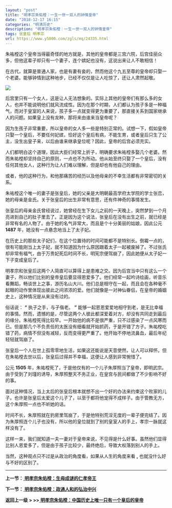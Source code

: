 ```yaml
---
layout: "post"
title: "明孝宗朱佑樘：一生一世一双人的钟情皇帝"
date: "2018-12-17 16:15"
categories: "明清历史"
description: "明孝宗朱佑樘：一生一世一双人的钟情皇帝"
tags: 张皇后 明孝宗
url: https://www.y5000.com/zgls/mq/24335.html
---
```






朱祐樘这个皇帝当得最奇怪的地方就是，其他的皇帝都是三宫六院，后宫佳丽众多，但他这辈子却只有一个妻子，连个嫔妃也没有，这说出来让人不敢相信！

在古代，就算是普通人家，也是有妻有妾的，然而他这个九五至尊的皇帝却只娶一个老婆。能够钟情到这种地步，已经不仅仅是让人吃惊了，还让人肃然起敬。

![](https://img.y5000.com/uploads/allimg/170726/12-1FH6135A5U6.jpg)

后宫里只有一个女人，这是让人无法想象的。实际上其他的皇帝们有那么多的女人，也并不能说明他们就风流成性。因为在那个时期，人们都认为孩子多是一种福气，而对于皇室的人来说，孩子多一点就变得更为重要了，那直接关系到国家继承人的问题。如果皇上没有龙种，那将来由谁来当皇帝呢？

因为生孩子非常重要，所以皇帝的女人多一些是特别正常的。试想一下，假如皇帝只娶一个皇后，不要任何妃嫔，恰好这个皇后有病，不能生育，或者皇后只生了公主，没生出皇子来，以后由谁来继承皇位呢？因此，皇帝的后宫必须充实。

人们都明白这个道理，因此大臣们经常上折子，明确要求朱祐樘多娶几个老婆。然而朱祐樘却坚持自己的原则，一点也不为所动。他从始至终只娶了一个皇后，没有任何其他女人，这种行为让人们难以理解，但是却也有他自己的理由。

或者，他的这种行为，和他那痛苦的经历以及他母亲的不幸生活都有非常密切的关系。

朱祐樘这个唯一的妻子是张皇后，她的父亲是大明朝最高学府太学院的学士张峦，她的母亲是金氏。关于张皇后的出生非常有意思，还有件神奇的事情发生。

张皇后的母亲金氏曾经说过，她曾经在生下女儿之前的一天晚上，突然梦到一个月亮进到自己的肚子里去了。正是因为这个说法，张皇后在没有出生之前，就已经是非常有名的人物了。由于她的名气非常大，而且是个十分美丽的姑娘，因此公元
**1487** 年，她没有一点悬念地当上了太子妃。

在历史上的那些太子妃们，在这个位置待的时间可能都不是特别长。倒霉一点的，很有可能刚当上太子妃，就不知道因为什么原因跟着太子一起被废掉了。不过张氏却非常有福气，由于万贵妃死后时间不长，明宪宗便驾崩了，因此她便从太子妃一下子变成皇后了。

明孝宗和张皇后这两个人简直可以算得上是患难之交。因为后宫当中只有这么一个妻子，所以他们比别的皇帝皇后要显得恩爱多了。他们经常一起吟诗绘画，听音乐看舞蹈，畅谈世上之事，游历名山大川。他们总是相守在一起，而且会在各种毫不起眼的动作里体现出彼此之间浓浓的爱。他们就像是一对神仙眷侣，在皇帝的婚姻史上，这种情况是从来没有过的。

俗话说： **“** 执子之手，与子偕老。 **”**
能够一起恩恩爱爱地相守到老，是无比幸福的事情。然而，遗憾的是，尽管这两个人彼此都深爱着对方，却没有共同走到最后的缘分。朱祐樘死得比较早。一开始他的病不是很严重，只不过感染了一点风寒而已。但是那几个不负责任的太医没有细看就开始抓药，于是开错了方子。朱祐樘吃错了药，病情不但没有减轻，反而变得更严重了。他开始不停地流鼻血，最后年纪轻轻就驾崩了。

张皇后一个人在世上孤零零地生活，如果这还能说是天意使然，让人可以释怀。但在朱祐樘去世以后，张皇后过得并不幸福，这便让人感到非常惋惜了。

公元 **1505**
年，朱祐樘死了，于是他仅有的一个儿子朱厚照当了皇帝，即明武宗。由于受到了刘瑾的诱导，朱厚照整天不务正业，在皇宫与民间都做了不少影响不好的事。

面对这种情况，当上太后的张皇后根本就想不出一个好的办法来约束这个败家的儿子。也许是张皇后太爱这个儿子了，以至于都将他宠得不成样子。由于管教无方，这个朱厚照一点也不听她的话。

时间不长，朱厚照就在豹房里驾崩了，于是他特别荒淫无度的一辈子便完结了。因为朱厚照连个儿子也没有，所以他的皇位就到了别的皇室人的手上，孝宗一脉就这样没有了。

这样一来，我们就知道一夫一妻对于皇帝来说，不见得是什么好事。虽然他们显得比别人恩爱多了，但是由于孩子比较少，最终绝后，导致大权落到别人的手上。

当然，这种观点只不过是从政治的角度看，如果从人生的角度来看 **,** 也就没什么好与不好的区别了。

* * *

**上一节：**[ **明孝宗朱佑樘：生母成谜的仁孝帝王**](https://www.y5000.com/zgls/mq/24334.html)

**下一节：**[ **明孝宗朱佑樘：政通人和的弘治中兴**](https://www.y5000.com/zgls/mq/24336.html)

**返回上一级** **> >>**[
**明孝宗朱佑樘：中国历史上唯一只有一个皇后的皇帝**](https://www.y5000.com/zgls/mq/24330.html)
